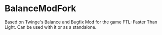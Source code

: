 # BalanceModFork
 Based on Twinge's Balance and Bugfix Mod for the game FTL: Faster Than Light. Can be used with it or as a standalone.
